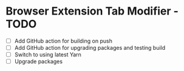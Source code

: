 # Browser Extension Tab Modifier - TODO

- [ ] Add GitHub action for building on push
- [ ] Add GitHub action for upgrading packages and testing build
- [ ] Switch to using latest Yarn
- [ ] Upgrade packages
